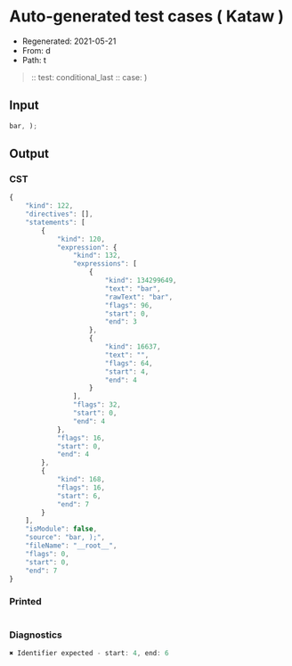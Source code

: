 # Auto-generated test cases ( Kataw )
- Regenerated: 2021-05-21
- From: d
- Path: t
> :: test: conditional_last
> :: case: )
## Input

`````js
bar, );
`````
## Output

### CST

```javascript
{
    "kind": 122,
    "directives": [],
    "statements": [
        {
            "kind": 120,
            "expression": {
                "kind": 132,
                "expressions": [
                    {
                        "kind": 134299649,
                        "text": "bar",
                        "rawText": "bar",
                        "flags": 96,
                        "start": 0,
                        "end": 3
                    },
                    {
                        "kind": 16637,
                        "text": "",
                        "flags": 64,
                        "start": 4,
                        "end": 4
                    }
                ],
                "flags": 32,
                "start": 0,
                "end": 4
            },
            "flags": 16,
            "start": 0,
            "end": 4
        },
        {
            "kind": 168,
            "flags": 16,
            "start": 6,
            "end": 7
        }
    ],
    "isModule": false,
    "source": "bar, );",
    "fileName": "__root__",
    "flags": 0,
    "start": 0,
    "end": 7
}
```

### Printed

```javascript

```

### Diagnostics

```javascript
✖ Identifier expected - start: 4, end: 6

```

